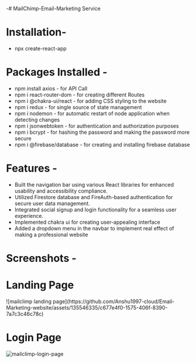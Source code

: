 -# MailChimp-Email-Marketing Service 

# Installation-
- npx create-react-app

# Packages Installed -
- npm install axios - for API Call
- npm i react-router-dom - for creating different Routes
- npm i @chakra-ui/react -  for adding CSS styling to the website
- npm i redux - for single source of state management
- npm i nodemon - for automatic restart of node application when detecting changes
- npm i jsonwebtoken - for authentication and authorization purposes
- npm i bcrypt - for hashing the password and making the password more secure
- npm i @firebase/database - for creating and installing firebase database

# Features -
- Built the navigation bar using various React libraries for enhanced usability and accessibility compliance.
- Utilized Firestore database and FireAuth-based authentication for secure user data management.
- Integrated social signup and login functionality for a seamless user experience.
- Implemented chakra ui for creating user-appealing interface
- Added a dropdown menu in the navbar to implement real effect of making a professional website

# Screenshots -
<h1>Landing Page</h1>
   ![mailclimp landing page](https://github.com/Anshu1997-cloud/Email-Marketing-website/assets/135546335/c677e4f0-1575-406f-8390-7a7c3c46c78c)

<h1>Login Page</h1>

![mailclimp-login-page](https://github.com/Anshu1997-cloud/Email-Marketing-website/assets/135546335/34945a16-611e-4cc7-80ed-cc15a4c7ce42)
